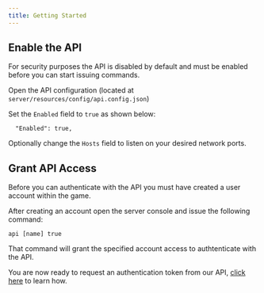 ```yaml
---
title: Getting Started
---
```


## Enable the API

For security purposes the API is disabled by default and must be enabled before you can start issuing commands.

Open the API configuration (located at `server/resources/config/api.config.json`)

Set the `Enabled` field to `true` as shown below:

```
  "Enabled": true,
```

Optionally change the `Hosts` field to listen on your desired network ports.

## Grant API Access

Before you can authenticate with the API you must have created a user account within the game.

After creating an account open the server console and issue the following command:

```
api [name] true
```

That command will grant the specified account access to authtenticate with the API.

You are now ready to request an authentication token from our API, [click here](../endpoints/authentication.md) to learn how.
